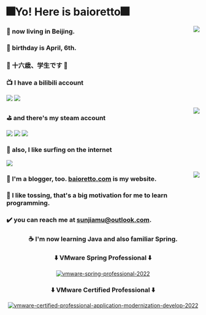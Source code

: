 # 🎆Yo! Here is baioretto🎆

<a href="https://github.com/Ba1oretto"><img align="right" src="https://github-readme-stats.vercel.app/api?username=Ba1oretto&hide=prs,issues,contribs&count_private=true&show_icons=true&title_color=9400D3&text_color=FF1493&icon_color=fe1afe&bg_color=angle,FFC0CB,ffc0c6,ffc0c1,ffc0c0,ffc4c0,ffc8c0,ffccc0,ffd0c0,ffd4c0,ffd8c0,ffdcc0,ffe0c0,ffe4c0,ffe4c0,ffecc0,fff0c0,fff4c0,fff8c0,fffcc0,f9ffc0,f4ffc0,f4ffc0,e2ffc0&hide_border=true&locale=en&line_height=35"></a>

### 🏰 now living in Beijing.
### 🎉 birthday is April, 6th.
### 🍥 十六歳、学生です 🍥

### 📺 I have a bilibili account
<a href="https://space.bilibili.com/361996128"><img src="https://img.shields.io/badge/bilibili-Ba1oretto-fb7299/?color=FFC0CB&style=plastic&logo=bilibili&labelColor=fb7299"></a> <a href="https://space.bilibili.com/361996128"><img src="https://img.shields.io/badge/dynamic/json?color=F0E68C&label=current%20fans&query=%24.data.totalSubs&url=https%3A%2F%2Fapi.spencerwoo.com%2Fsubstats%2F%3Fsource%3Dbilibili%26queryKey%3D361996128&style=plastic&logo=bilibili&labelColor=FFC0CB"></a>

<a href="https://github.com/Ba1oretto"><img align="right" src="https://github-readme-stats.vercel.app/api/top-langs/?username=Ba1oretto&layout=compact&hide_title=true&bg_color=angle,89a2ff,8992ff,898aff,8f89ff,9e89ff,ad89ff,bc89ff,cb89ff,da89ff,e989ff,f089ff,f789ff&text_color=FFD700&hide_border=true"></a>

### ⛳️ and there's my steam account 
<a href="https://steamcommunity.com/id/baioretto"><img src="https://img.shields.io/badge/steam-Baioretto-192640/?color=192640&style=plastic&logo=steam&labelColor=204b78"></a> <a href="https://steamcommunity.com/id/ba1oretto"><img src="https://img.shields.io/badge/dynamic/json?color=192640&label=games&query=%24.data.totalSubs&url=https%3A%2F%2Fapi.spencerwoo.com%2Fsubstats%2F%3Fsource%3DsteamGames%26queryKey%3D76561198969466418%26source%3DsteamGames%26queryKey%3D76561199219358010&style=plastic&logo=steam&labelColor=204b78"></a> <a href="https://steamcommunity.com/id/baioretto"><img src="https://img.shields.io/badge/dynamic/json?color=192640&label=friends&query=%24.data.totalSubs&suffix=%20&url=https%3A%2F%2Fapi.spencerwoo.com%2Fsubstats%2F%3Fsource%3DsteamFriends%26queryKey%3D76561198969466418%26source%3DsteamGames%26queryKey%3D76561199219358010&style=plastic&logo=steam&labelColor=204b78"></a>

### 🤺 also, I like surfing on the internet 
<a href="https://twitter.com/ZeroTwo08100166"><img src="https://img.shields.io/badge/twitter-Baioretto-*/?color=1a8cd8&style=plastic&labelColor=deff74&logo=twitter"></a>

<a href="https://github.com/Ba1oretto/ba1oretto.github.io"><img align="right" src="https://github-readme-stats.vercel.app/api/pin/?username=Ba1oretto&repo=ba1oretto.github.io&show_owner=true&bg_color=angle,98fb98,9affa7,9affb4,9affc1,9affce,9affdb,9affe8,9afff5,9afbff,9aedff,9adfff,9ad8ff,9acaff,9abcff,9aaeff,9aaeff,a19aff,ae9aff&text_color=DB7093&hide_border=true"></a>

### 📖 I'm a blogger, too. [baioretto.com](https://baioretto.com) is my website.

### 🔎 I like tossing, that's a big motivation for me to learn programming.

### ✔️ you can reach me at [sunjiamu@outlook.com](mailto:sunjiamu@outlook.com).

### <p align="center"> ☕ I'm now learning Java and also familiar Spring. </p>

### <p align="center"> ⬇️ VMware Spring Professional ⬇️ </p>

<div align="center"><a href="https://www.credly.com/badges/d4489ae6-91fa-44ca-a139-6d9520304290/public_url"><img src="https://user-images.githubusercontent.com/66552396/151642982-a9a3c82e-827f-4086-82d1-b5ce0d1d5f28.png" alt="vmware-spring-professional-2022"></a></div>
  
### <p align="center"> ⬇️ VMware Certified Professional ⬇️ </p>
  
<div align="center"><a href="https://www.credly.com/badges/1fa68c81-7333-4cf3-917a-6bbcec4bde26/public_url"><img src="https://user-images.githubusercontent.com/66552396/151163608-c042d456-23a7-49ff-82eb-7cd07bae445b.png" alt="vmware-certified-professional-application-modernization-develop-2022"></a></div>
